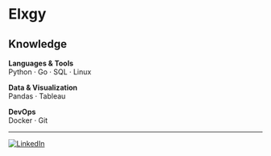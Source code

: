# Elxgy

## Knowledge

**Languages & Tools**  
Python · Go · SQL · Linux

**Data & Visualization**  
Pandas · Tableau

**DevOps**  
Docker · Git

-------------

[![LinkedIn](https://img.shields.io/badge/LinkedIn-0077B5?style=flat&logo=linkedin&logoColor=white)](https://www.linkedin.com/in/bernardozg/)
